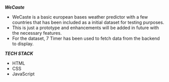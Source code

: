 _**WeCaste**_

- WeCaste is a basic european bases weather predictor with a few countries that has been included as a initial dataset for testing purposes.
- This is just a prototype and enhancements will be added in future with the necessary features.
- For the dataset, 7 Timer has been used to fetch data from the backend to display.

_**TECH STACK**_
- HTML
- CSS
- JavaScript 
